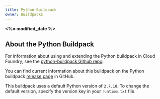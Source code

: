 ```yaml
---
title: Python Buildpack
owner: Buildpacks
---
```


<strong><%= modified_date %></strong>

## <a id='buildpack'></a>About the Python Buildpack ##

For information about using and extending the Python buildpack in Cloud Foundry,
see the [python-buildpack Github repo](https://github.com/cloudfoundry/python-buildpack).

You can find current information about this buildpack on the Python buildpack
[release page](https://github.com/cloudfoundry/python-buildpack/releases) in
GitHub.

This buildpack uses a default Python version of `2.7.10`.
To change the default version, specify the version key in your `runtime.txt`
file.